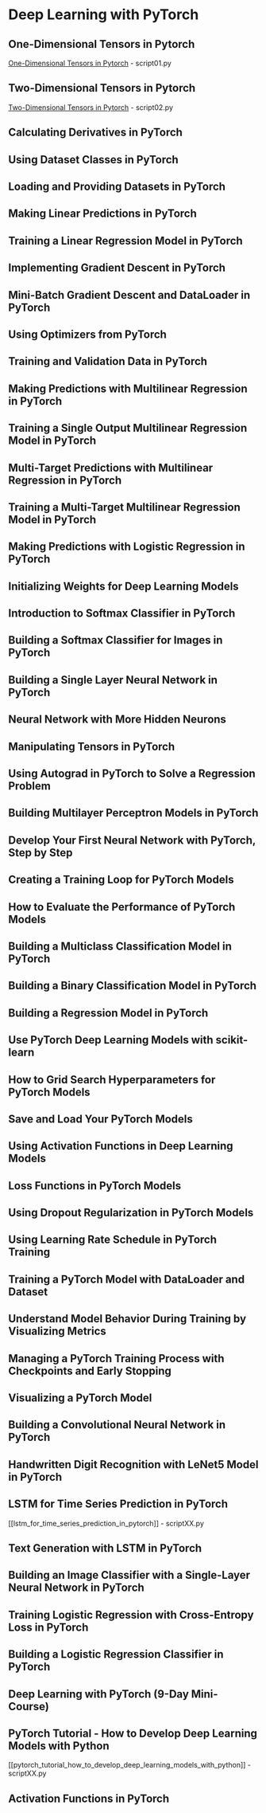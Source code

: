 # Deep Learning with PyTorch

## One-Dimensional Tensors in Pytorch

[One-Dimensional Tensors in Pytorch](https://github.com/ubiratantavares/machine_learning_mastery/blob/main/deep_learning_with_pytorch/md/one_dimensional_tensors_in_pytorch.md) - script01.py

## Two-Dimensional Tensors in Pytorch

[Two-Dimensional Tensors in Pytorch](https://github.com/ubiratantavares/machine_learning_mastery/blob/main/deep_learning_with_pytorch/md/two_dimensional_tensors_in_pytorch.md) - script02.py

## Calculating Derivatives in PyTorch


## Using Dataset Classes in PyTorch

## Loading and Providing Datasets in PyTorch

## Making Linear Predictions in PyTorch

## Training a Linear Regression Model in PyTorch

## Implementing Gradient Descent in PyTorch

## Mini-Batch Gradient Descent and DataLoader in PyTorch

## Using Optimizers from PyTorch

## Training and Validation Data in PyTorch

## Making Predictions with Multilinear Regression in PyTorch

## Training a Single Output Multilinear Regression Model in PyTorch

## Multi-Target Predictions with Multilinear Regression in PyTorch

## Training a Multi-Target Multilinear Regression Model in PyTorch

## Making Predictions with Logistic Regression in PyTorch

## Initializing Weights for Deep Learning Models

## Introduction to Softmax Classifier in PyTorch

## Building a Softmax Classifier for Images in PyTorch

## Building a Single Layer Neural Network in PyTorch

## Neural Network with More Hidden Neurons

## Manipulating Tensors in PyTorch

## Using Autograd in PyTorch to Solve a Regression Problem

## Building Multilayer Perceptron Models in PyTorch

## Develop Your First Neural Network with PyTorch, Step by Step

## Creating a Training Loop for PyTorch Models

## How to Evaluate the Performance of PyTorch Models

## Building a Multiclass Classification Model in PyTorch

## Building a Binary Classification Model in PyTorch

## Building a Regression Model in PyTorch

## Use PyTorch Deep Learning Models with scikit-learn

## How to Grid Search Hyperparameters for PyTorch Models

## Save and Load Your PyTorch Models

## Using Activation Functions in Deep Learning Models

## Loss Functions in PyTorch Models

## Using Dropout Regularization in PyTorch Models

## Using Learning Rate Schedule in PyTorch Training

## Training a PyTorch Model with DataLoader and Dataset

## Understand Model Behavior During Training by Visualizing Metrics

## Managing a PyTorch Training Process with Checkpoints and Early Stopping

## Visualizing a PyTorch Model

## Building a Convolutional Neural Network in PyTorch

## Handwritten Digit Recognition with LeNet5 Model in PyTorch

## LSTM for Time Series Prediction in PyTorch

[[lstm_for_time_series_prediction_in_pytorch]] - scriptXX.py

## Text Generation with LSTM in PyTorch

## Building an Image Classifier with a Single-Layer Neural Network in PyTorch

## Training Logistic Regression with Cross-Entropy Loss in PyTorch

## Building a Logistic Regression Classifier in PyTorch

## Deep Learning with PyTorch (9-Day Mini-Course)

## PyTorch Tutorial - How to Develop Deep Learning Models with Python

[[pytorch_tutorial_how_to_develop_deep_learning_models_with_python]] - scriptXX.py

## Activation Functions in PyTorch

